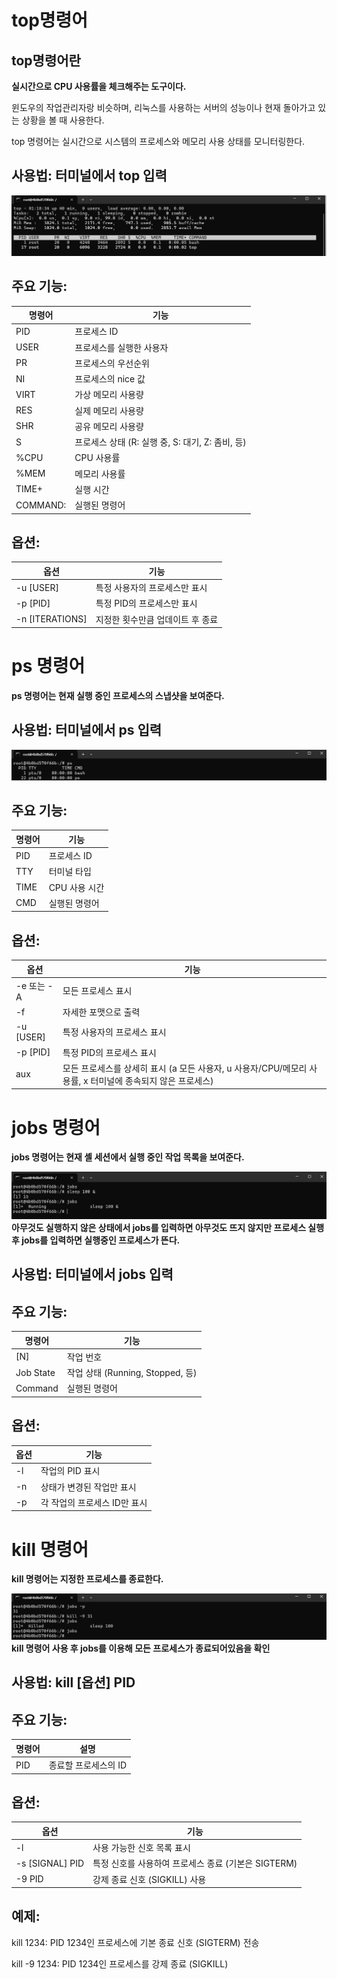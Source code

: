 # top명령어
## top명령어란 

**실시간으로 CPU 사용률을 체크해주는 도구이다.**

윈도우의 작업관리자랑 비슷하며, 리눅스를 사용하는 서버의 성능이나 
현재 돌아가고 있는 상황을 볼 때
사용한다.

top 명령어는 실시간으로 시스템의 프로세스와 메모리 사용 상태를 모니터링한다.

## 사용법: 터미널에서 top 입력
![image_top](https://github.com/beom05/beom05/blob/main/linux_top.png)

## 주요 기능:
|명령어|기능|
|-----|------|
|PID |프로세스 ID|
|USER|프로세스를 실행한 사용자|
|PR|프로세스의 우선순위|
|NI|프로세스의 nice 값|
|VIRT|가상 메모리 사용량|
|RES|실제 메모리 사용량|
|SHR|공유 메모리 사용량|
|S|프로세스 상태 (R: 실행 중, S: 대기, Z: 좀비, 등)|
|%CPU|CPU 사용률|
|%MEM|메모리 사용률|
|TIME+|실행 시간|
|COMMAND:|실행된 명령어|

## 옵션:
|옵션|기능|
|----|-----|
|-u [USER]|특정 사용자의 프로세스만 표시|
|-p [PID]|특정 PID의 프로세스만 표시|
|-n [ITERATIONS]|지정한 횟수만큼 업데이트 후 종료|

# ps 명령어
**ps 명령어는 현재 실행 중인 프로세스의 스냅샷을 보여준다.**

## 사용법: 터미널에서 ps 입력
![image_ps](https://github.com/beom05/beom05/blob/main/linux_ps.png)

## 주요 기능:
|명령어|기능|
|-----|------|
|PID|프로세스 ID|
|TTY|터미널 타입|
|TIME|CPU 사용 시간|
|CMD|실행된 명령어|

## 옵션:
|옵션|기능|
|----|-----|
|-e 또는 -A|모든 프로세스 표시|
|-f|자세한 포맷으로 출력|
|-u [USER]|특정 사용자의 프로세스 표시|
|-p [PID]|특정 PID의 프로세스 표시|
|aux|모든 프로세스를 상세히 표시 (a 모든 사용자, u 사용자/CPU/메모리 사용률, x 터미널에 종속되지 않은 프로세스)|

# jobs 명령어
**jobs 명령어는 현재 셸 세션에서 실행 중인 작업 목록을 보여준다.**



![image_jobs](https://github.com/beom05/beom05/blob/main/linux_jobs.png)
**아무것도 실행하지 않은 상태에서 jobs를 입력하면 아무것도 뜨지 않지만 프로세스 실행 후 jobs를 입력하면 실행중인 프로세스가 뜬다.**

## 사용법: 터미널에서 jobs 입력

## 주요 기능:
|명령어|기능|
|-----|------|
|[N]|작업 번호|
|Job State|작업 상태 (Running, Stopped, 등)|
|Command|실행된 명령어|

## 옵션:
|옵션|기능|
|----|-----|
|-l|작업의 PID 표시|
|-n|상태가 변경된 작업만 표시|
|-p|각 작업의 프로세스 ID만 표시|

# kill 명령어
**kill 명령어는 지정한 프로세스를 종료한다.**


![image_kill](https://github.com/beom05/beom05/blob/main/linux_kill_.png)
**kill 명령어 사용 후 jobs를 이용해 모든 프로세스가 종료되어있음을 확인**

## 사용법: kill [옵션] PID

## 주요 기능:
|명령어|설명|
|-----|------|
|PID|종료할 프로세스의 ID|

## 옵션:
|옵션|기능|
|----|-----|
|-l|사용 가능한 신호 목록 표시|
|-s [SIGNAL] PID|특정 신호를 사용하여 프로세스 종료 (기본은 SIGTERM)|
|-9 PID|강제 종료 신호 (SIGKILL) 사용|

## 예제:

kill 1234: PID 1234인 프로세스에 기본 종료 신호 (SIGTERM) 전송

kill -9 1234: PID 1234인 프로세스를 강제 종료 (SIGKILL)
